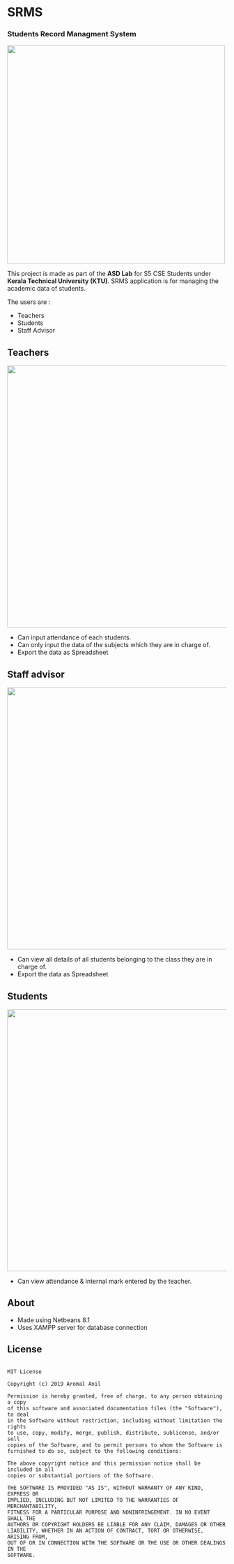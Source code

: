 # SRMS
### Students Record Managment System
 
<img src="https://github.com/aromalanil/SRMS/blob/master/src/art/demo_login.jpg" width="500">

This project is made as part of the **ASD Lab** for S5 CSE Students under **Kerala Technical University (KTU)**.
SRMS application is for managing the academic data of students.

The users are :
* Teachers
* Students
* Staff Advisor

## Teachers

<img src="https://github.com/aromalanil/SRMS/blob/master/src/art/demo_teacher.jpg" width="600">

* Can input attendance of each students.
* Can only input the data of the subjects which they are in charge of.
* Export the data as Spreadsheet

## Staff advisor

<img src="https://github.com/aromalanil/SRMS/blob/master/src/art/demo_advisor.jpg" width="600">

* Can view all details of all students belonging to the class they are in charge of.
* Export the data as Spreadsheet

## Students

<img src="https://github.com/aromalanil/SRMS/blob/master/src/art/demo_students.jpg" width="600">

* Can view attendance & internal mark entered by the teacher.


## About

* Made using Netbeans 8.1
* Uses XAMPP server for database connection

## License
```

MIT License

Copyright (c) 2019 Aromal Anil

Permission is hereby granted, free of charge, to any person obtaining a copy
of this software and associated documentation files (the "Software"), to deal
in the Software without restriction, including without limitation the rights
to use, copy, modify, merge, publish, distribute, sublicense, and/or sell
copies of the Software, and to permit persons to whom the Software is
furnished to do so, subject to the following conditions:

The above copyright notice and this permission notice shall be included in all
copies or substantial portions of the Software.

THE SOFTWARE IS PROVIDED "AS IS", WITHOUT WARRANTY OF ANY KIND, EXPRESS OR
IMPLIED, INCLUDING BUT NOT LIMITED TO THE WARRANTIES OF MERCHANTABILITY,
FITNESS FOR A PARTICULAR PURPOSE AND NONINFRINGEMENT. IN NO EVENT SHALL THE
AUTHORS OR COPYRIGHT HOLDERS BE LIABLE FOR ANY CLAIM, DAMAGES OR OTHER
LIABILITY, WHETHER IN AN ACTION OF CONTRACT, TORT OR OTHERWISE, ARISING FROM,
OUT OF OR IN CONNECTION WITH THE SOFTWARE OR THE USE OR OTHER DEALINGS IN THE
SOFTWARE.
```

